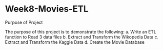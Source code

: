 # Week8-Movies-ETL

Purpose of Project

The purpose of this project is to demonstrate the following:
a. Write an ETL function to Read 3 data files
b. Extract and Transform the Wikopedia Data
c. Extract and Transform the Kaggle Data
d. Create the Movie Database
